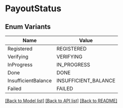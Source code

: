 # PayoutStatus

## Enum Variants

| Name | Value |
|---- | -----|
| Registered | REGISTERED |
| Verifying | VERIFYING |
| InProgress | IN_PROGRESS |
| Done | DONE |
| InsufficientBalance | INSUFFICIENT_BALANCE |
| Failed | FAILED |


[[Back to Model list]](../README.md#documentation-for-models) [[Back to API list]](../README.md#documentation-for-api-endpoints) [[Back to README]](../README.md)


